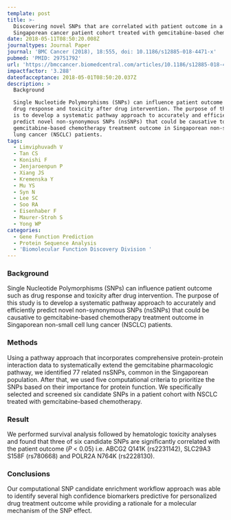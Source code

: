```yaml
---
template: post
title: >-
  Discovering novel SNPs that are correlated with patient outcome in a
  Singaporean cancer patient cohort treated with gemcitabine-based chemotherapy
date: 2018-05-11T08:50:20.008Z
journaltypes: Journal Paper
journal: 'BMC Cancer (2018), 18:555, doi: 10.1186/s12885-018-4471-x'
pubmed: 'PMID: 29751792'
url: 'https://bmccancer.biomedcentral.com/articles/10.1186/s12885-018-4471-x'
impactfactor: '3.288'
dateofacceptance: 2018-05-01T08:50:20.037Z
description: >
  Background

  Single Nucleotide Polymorphisms (SNPs) can influence patient outcome such as
  drug response and toxicity after drug intervention. The purpose of this study
  is to develop a systematic pathway approach to accurately and efficiently
  predict novel non-synonymous SNPs (nsSNPs) that could be causative to
  gemcitabine-based chemotherapy treatment outcome in Singaporean non-small cell
  lung cancer (NSCLC) patients.
tags:
  - Limviphuvadh V
  - Tan CS
  - Konishi F
  - Jenjaroenpun P
  - Xiang JS
  - Kremenska Y
  - Mu YS
  - Syn N
  - Lee SC
  - Soo RA
  - Eisenhaber F
  - Maurer-Stroh S
  - Yong WP
categories:
  - Gene Function Prediction
  - Protein Sequence Analysis
  - 'Biomolecular Function Discovery Division '
---
```

<!--StartFragment-->

### Background

Single Nucleotide Polymorphisms (SNPs) can influence patient outcome such as drug response and toxicity after drug intervention. The purpose of this study is to develop a systematic pathway approach to accurately and efficiently predict novel non-synonymous SNPs (nsSNPs) that could be causative to gemcitabine-based chemotherapy treatment outcome in Singaporean non-small cell lung cancer (NSCLC) patients.

### Methods

Using a pathway approach that incorporates comprehensive protein-protein interaction data to systematically extend the gemcitabine pharmacologic pathway, we identified 77 related nsSNPs, common in the Singaporean population. After that, we used five computational criteria to prioritize the SNPs based on their importance for protein function. We specifically selected and screened six candidate SNPs in a patient cohort with NSCLC treated with gemcitabine-based chemotherapy.

### Result

We performed survival analysis followed by hematologic toxicity analyses and found that three of six candidate SNPs are significantly correlated with the patient outcome (*P* < 0.05) i.e. ABCG2 Q141K (rs2231142), SLC29A3 S158F (rs780668) and POLR2A N764K (rs2228130).

### Conclusions

Our computational SNP candidate enrichment workflow approach was able to identify several high confidence biomarkers predictive for personalized drug treatment outcome while providing a rationale for a molecular mechanism of the SNP effect.

<!--EndFragment-->
